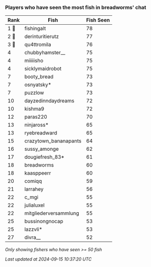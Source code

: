### Players who have seen the most fish in breadworms' chat
| Rank | Fish | Fish Seen |
|------|--------|-----------|
| 1 🥇  | fishingalt  | 78 |
| 2 🥈  | derinturitierutz  | 77 |
| 3 🥉  | qu4ttromila  | 76 |
| 4  | chubbyhamster__  | 75 |
| 4  | miiiiisho  | 75 |
| 4  | sicklymaidrobot  | 75 |
| 7  | booty_bread  | 73 |
| 7  | osnyatsky*  | 73 |
| 7  | puzzlow  | 73 |
| 10  | dayzedinndaydreams  | 72 |
| 10  | kishma9  | 72 |
| 12  | paras220  | 70 |
| 13  | ninjaross*  | 65 |
| 13  | ryebreadward  | 65 |
| 15  | crazytown_bananapants  | 64 |
| 16  | sussy_amonge  | 62 |
| 17  | dougiefresh_83*  | 61 |
| 18  | breadworms  | 60 |
| 18  | kaasppeerr  | 60 |
| 20  | comiqq  | 59 |
| 21  | larrahey  | 56 |
| 22  | c_mgi  | 55 |
| 22  | julialuxel  | 55 |
| 22  | mitgliederversammlung  | 55 |
| 25  | bussinongnocap  | 53 |
| 25  | lazzvli*  | 53 |
| 27  | divra__  | 52 |

_Only showing fishers who have seen >= 50 fish_

_Last updated at 2024-09-15 10:37:20 UTC_
